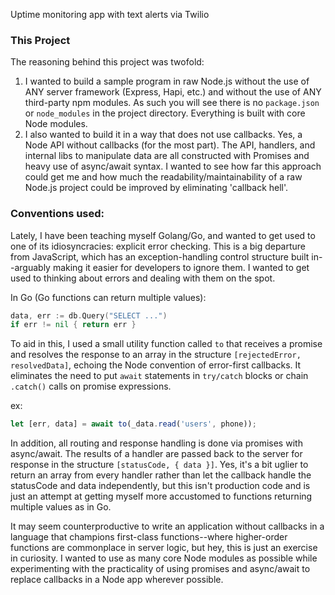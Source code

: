 Uptime monitoring app with text alerts via Twilio

### This Project
The reasoning behind this project was twofold:
1. I wanted to build a sample program in raw Node.js without the use of ANY server framework (Express, Hapi, etc.) and without the use of ANY third-party npm modules. As such you will see there is no `package.json` or `node_modules` in the project directory. Everything is built with core Node modules.
2. I also wanted to build it in a way that does not use callbacks. Yes, a Node API without callbacks (for the most part). The API, handlers, and internal libs to manipulate data are all constructed with Promises and heavy use of async/await syntax. I wanted to see how far this approach could get me and how much the readability/maintainability of a raw Node.js project could be improved by eliminating 'callback hell'.

### Conventions used:
Lately, I have been teaching myself Golang/Go, and wanted to get used to one of its idiosyncracies: explicit error checking. This is a big departure from JavaScript, which has an exception-handling control structure built in--arguably making it easier for developers to ignore them. I wanted to get used to thinking about errors and dealing with them on the spot.

In Go (Go functions can return multiple values):
```Go
data, err := db.Query("SELECT ...")
if err != nil { return err }
```

To aid in this, I used a small utility function called `to` that receives a promise and resolves the response to an array in the structure `[rejectedError, resolvedData]`, echoing the Node convention of error-first callbacks. It eliminates the need to put `await` statements in `try/catch` blocks or chain `.catch()` calls on promise expressions. 

ex:
```javascript
let [err, data] = await to(_data.read('users', phone));
```

In addition, all routing and response handling is done via promises with async/await. The results of a handler are passed back to the server for response in the structure `[statusCode, { data }]`. Yes, it's a bit uglier to return an array from every handler rather than let the callback handle the statusCode and data independently, but this isn't production code and is just an attempt at getting myself more accustomed to functions returning multiple values as in Go. 

It may seem counterproductive to write an application without callbacks in a language that champions first-class functions--where higher-order functions are commonplace in server logic, but hey, this is just an exercise in curiosity. I wanted to use as many core Node modules as possible while experimenting with the practicality of using promises and async/await to replace callbacks in a Node app wherever possible.
